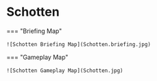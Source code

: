 # Schotten

=== "Briefing Map"

    ![Schotten Briefing Map](Schotten.briefing.jpg)

=== "Gameplay Map"

    ![Schotten Gameplay Map](Schotten.jpg)
